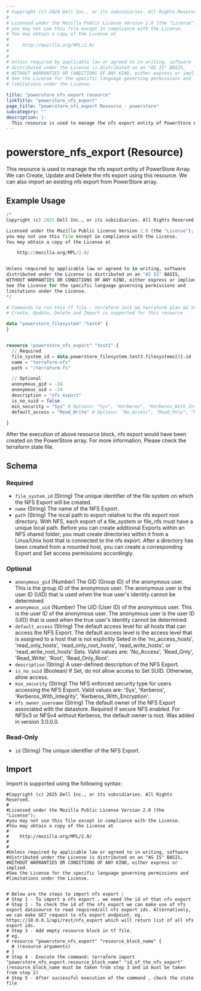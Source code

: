 ```yaml
---
# Copyright (c) 2024 Dell Inc., or its subsidiaries. All Rights Reserved.
#
# Licensed under the Mozilla Public License Version 2.0 (the "License");
# you may not use this file except in compliance with the License.
# You may obtain a copy of the License at
#
#     http://mozilla.org/MPL/2.0/
#
#
# Unless required by applicable law or agreed to in writing, software
# distributed under the License is distributed on an "AS IS" BASIS,
# WITHOUT WARRANTIES OR CONDITIONS OF ANY KIND, either express or implied.
# See the License for the specific language governing permissions and
# limitations under the License.

title: "powerstore_nfs_export resource"
linkTitle: "powerstore_nfs_export"
page_title: "powerstore_nfs_export Resource - powerstore"
subcategory: ""
description: |-
  This resource is used to manage the nfs export entity of PowerStore Array. We can Create, Update and Delete the nfs export using this resource. We can also import an existing nfs export from PowerStore array.
---
```


# powerstore_nfs_export (Resource)

This resource is used to manage the nfs export entity of PowerStore Array. We can Create, Update and Delete the nfs export using this resource. We can also import an existing nfs export from PowerStore array.

## Example Usage

```terraform
/*
Copyright (c) 2025 Dell Inc., or its subsidiaries. All Rights Reserved.

Licensed under the Mozilla Public License Version 2.0 (the "License");
you may not use this file except in compliance with the License.
You may obtain a copy of the License at

    http://mozilla.org/MPL/2.0/


Unless required by applicable law or agreed to in writing, software
distributed under the License is distributed on an "AS IS" BASIS,
WITHOUT WARRANTIES OR CONDITIONS OF ANY KIND, either express or implied.
See the License for the specific language governing permissions and
limitations under the License.
*/

# Commands to run this tf file : terraform init && terraform plan && terraform apply
# Create, Update, Delete and Import is supported for this resource

data "powerstore_filesystem" "test4" {
}


resource "powerstore_nfs_export" "test1" {
  // Required
  file_system_id = data.powerstore_filesystem.test3.filesystems[0].id
  name = "terraform-nfs"
  path = "/terraform-fs"

  // Optional
  anonymous_gid = -24
  anonymous_uid = -24 
  description = "nfs export"
  is_no_suid = false 
  min_security = "Sys" # Options: "Sys", "Kerberos", "Kerberos_With_Integrity", "Kerberos_With_Encryption"
  default_access = "Read_Write" # Options: "No_Access", "Read_Only", "Read_Write", "Root", "Read_Only_Root"

}
```

After the execution of above resource block, nfs export would have been created on the PowerStore array. For more information, Please check the terraform state file.

<!-- schema generated by tfplugindocs -->
## Schema

### Required

- `file_system_id` (String) The unique identifier of the file	system on which the NFS Export will be created.
- `name` (String) The name of the NFS Export.
- `path` (String) The local path to export relative to the nfs export root directory. With NFS, each export of a file_system or file_nfs must have a unique local path. Before you can create additional Exports within an NFS shared folder, you must create directories within it from a Linux/Unix host that is connected to the nfs export. After a directory has been created from a mounted host, you can create a corresponding Export and Set access permissions accordingly.

### Optional

- `anonymous_gid` (Number) The GID (Group ID) of the anonymous user. This is the group ID of the anonymous user. The anonymous user is the user ID (UID) that is used when the true user's identity cannot be determined.
- `anonymous_uid` (Number) The UID (User ID) of the anonymous user. This is the user ID of the anonymous user. The anonymous user is the user ID (UID) that is used when the true user's identity cannot be determined.
- `default_access` (String) The default access level for all hosts that can access the NFS Export. The default access level is the access level that is assigned to a host that is not explicitly Seted in the 'no_access_hosts', 'read_only_hosts', 'read_only_root_hosts', 'read_write_hosts', or 'read_write_root_hosts' Sets. Valid values are: 'No_Access', 'Read_Only', 'Read_Write', 'Root', 'Read_Only_Root'.
- `description` (String) A user-defined description of the NFS Export.
- `is_no_suid` (Boolean) If Set, do not allow access to Set SUID. Otherwise, allow access.
- `min_security` (String) The NFS enforced security type for users accessing the NFS Export. Valid values are: 'Sys', 'Kerberos', 'Kerberos_With_Integrity', 'Kerberos_With_Encryption'.
- `nfs_owner_username` (String) The default owner of the NFS Export associated with the datastore. Required if secure NFS enabled. For NFSv3 or NFSv4 without Kerberos, the default owner is root. Was added in version 3.0.0.0.

### Read-Only

- `id` (String) The unique identifier of the NFS Export.

## Import

Import is supported using the following syntax:

```shell
#Copyright (c) 2025 Dell Inc., or its subsidiaries. All Rights Reserved.
#
#Licensed under the Mozilla Public License Version 2.0 (the "License");
#you may not use this file except in compliance with the License.
#You may obtain a copy of the License at
#
#    http://mozilla.org/MPL/2.0/
#
#
#Unless required by applicable law or agreed to in writing, software
#distributed under the License is distributed on an "AS IS" BASIS,
#WITHOUT WARRANTIES OR CONDITIONS OF ANY KIND, either express or implied.
#See the License for the specific language governing permissions and
#limitations under the License.


# Below are the steps to import nfs export :
# Step 1 - To import a nfs export , we need the id of that nfs export 
# Step 2 - To check the id of the nfs export we can make use of nfs export datasource to read required/all nfs export ids. Alternatively, we can make GET request to nfs export endpoint. eg. https://10.0.0.1/api/rest/nfs_export which will return list of all nfs export ids.
# Step 3 - Add empty resource block in tf file. 
# eg. 
# resource "powerstore_nfs_export" "resource_block_name" {
  # (resource arguments)
# }
# Step 4 - Execute the command: terraform import "powerstore_nfs_export.resource_block_name" "id_of_the_nfs_export" (resource_block_name must be taken from step 3 and id must be taken from step 2)
# Step 5 - After successful execution of the command , check the state file
```

